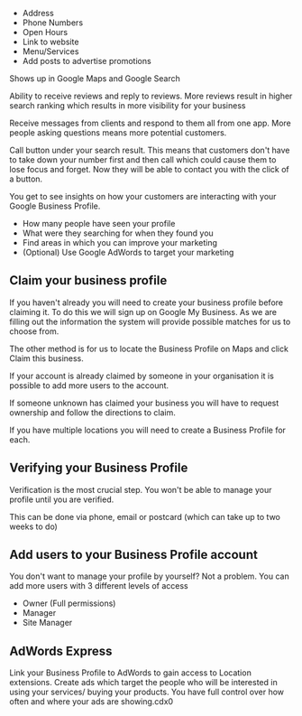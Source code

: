 - Address
- Phone Numbers
- Open Hours
- Link to website
- Menu/Services
- Add posts to advertise promotions

Shows up in Google Maps and Google Search

Ability to receive reviews and reply to reviews. More reviews result in higher search ranking which results in more visibility for your business

Receive messages from clients and respond to them all from one app. More people asking questions means more potential customers.

Call button under your search result. This means that customers don't have to take down your number first and then call which could cause them to lose focus and forget. Now they will be able to contact you with the click of a button.

You get to see insights on how your customers are interacting with your Google Business Profile.
- How many people have seen your profile
- What were they searching for when they found you
- Find areas in which you can improve your marketing
- (Optional) Use Google AdWords to target your marketing

## Claim your business profile

If you haven't already you will need to create your business profile before claiming it.
To do this we will sign up on Google My Business. As we are filling out the information the system will provide possible matches for us to choose from.

The other method is for us to locate the Business Profile on Maps and click Claim this business.

If your account is already claimed by someone in your organisation it is possible to add more users to the account.

If someone unknown has claimed your business you will have to request ownership and follow the directions to claim.

If you have multiple locations you will need to create a Business Profile for each.

## Verifying your Business Profile

Verification is the most crucial step. You won't be able to manage your profile until you are verified.

This can be done via phone, email or postcard (which can take up to two weeks to do)

## Add users to your Business Profile account

You don't want to manage your profile by yourself? Not a problem. You can add more users with 3 different levels of access
- Owner (Full permissions)
- Manager
- Site Manager

## AdWords Express

Link your Business Profile to AdWords to gain access to Location extensions.
Create ads which target the people who will be interested in using your services/ buying your products. You have full control over how often and where your ads are showing.cdx0

